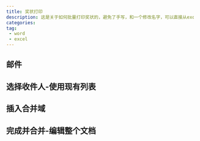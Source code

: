 ```yaml
---
title: 奖状打印
description: 这是关于如何批量打印奖状的，避免了手写，和一个修改名字，可以直接从excel中导出数据。
categories: 
tag:
 - word
 - excel
---
```


## 邮件

## 选择收件人-使用现有列表

## 插入合并域

## 完成并合并-编辑整个文档




